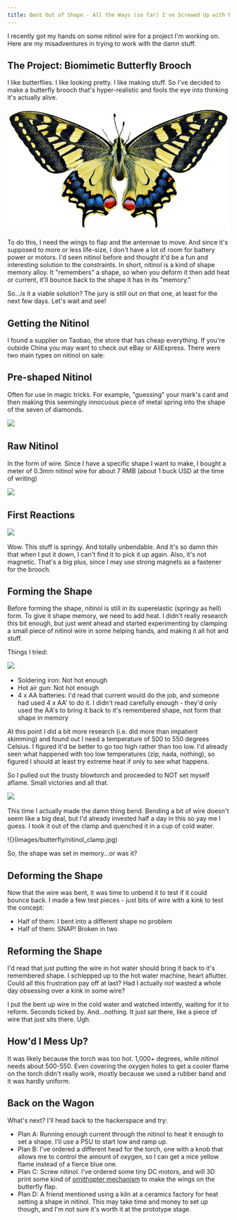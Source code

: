 ```yaml
---
title: Bent Out of Shape - All the Ways (so far) I've Screwed Up with Nitinol
---
```

I recently got my hands on some nitinol wire for a project I'm working on. Here are my misadventures in trying to work with the damn stuff.

## The Project: Biomimetic Butterfly Brooch

I like butterflies. I like looking pretty. I like making stuff. So I've decided to make a butterfly brooch that's hyper-realistic and fools the eye into thinking it's actually alive.

![](images/butterfly/real_butterfly.png)

To do this, I need the wings to flap and the antennae to move. And since it's supposed to more or less life-size, I don't have a lot of room for battery power or motors. I'd seen nitinol before and thought it'd be a fun and interesting solution to the constraints. In short, nitinol is a kind of shape memory alloy. It "remembers" a shape, so when you deform it then add heat or current, it'll bounce back to the shape it has in its "memory."

So...*is* it a viable solution? The jury is still out on that one, at least for the next few days. Let's wait and see!

## Getting the Nitinol

I found a supplier on Taobao, the store that has cheap everything. If you're outside China you may want to check out eBay or AliExpress. There were two main types on nitinol on sale:

## Pre-shaped Nitinol

Often for use in magic tricks. For example, "guessing" your mark's card and then making this seemingly innocuous piece of metal spring into the shape of the seven of diamonds.

![](images/butterfly/nitinol_shaped.jpg)

## Raw Nitinol

In the form of wire. Since I have a specific shape I want to make, I bought a meter of 0.3mm nitinol wire for about 7 RMB (about 1 buck USD at the time of writing)

![](images/butterfly/nitinol_raw.jpg)

## First Reactions

![](images/butterfly/nitinol_package.jpg)

Wow. This stuff is springy. And totally unbendable. And it's so damn thin that when I put it down, I can't find it to pick it up again. Also, it's not magnetic. That's a big plus, since I may use strong magnets as a fastener for the brooch.

## Forming the Shape

Before forming the shape, nitinol is still in its superelastic (springy as hell) form. To give it shape memory, we need to add heat. I didn't really research this bit enough, but just went ahead and started experimenting by clamping a small piece of nitinol wire in some helping hands, and making it all hot and stuff.

Things I tried:

![](images/butterfly/nitinol_form_1.jpg)

* Soldering iron: Not hot enough
* Hot air gun: Not hot enough
* 4 x AA batteries: I'd read that current would do the job, and someone had used 4 x AA' to do it. I didn't read carefully enough - they'd only used the AA's to bring it back to it's remembered shape, not form that shape in memory

At this point I did a bit more research (i.e. did more than impatient skimming) and found out I need a temperature of 500 to 550 degrees Celsius. I figured it'd be better to go too high rather than too low. I'd already seen what happened with too low temperatures (zip, nada, nothing), so figured I should at least try extreme heat if only to see what happens.

So I pulled out the trusty blowtorch and proceeded to NOT set myself aflame. Small victories and all that.

![](images/butterfly/nitinol_blowtorch_1.jpg)

This time I actually made the damn thing bend. Bending a bit of wire doesn't seem like a big deal, but I'd already invested half a day in this so yay me I guess. I took it out of the clamp and quenched it in a cup of cold water.

!{}(images/butterfly/nitinol_clamp.jpg)

So, the shape was set in memory...or was it?

## Deforming the Shape

Now that the wire was bent, it was time to unbend it to test if it could bounce back. I made a few test pieces - just bits of wire with a kink to test the concept:

* Half of them: I bent into a different shape no problem
* Half of them: SNAP! Broken in two

## Reforming the Shape

I'd read that just putting the wire in hot water should bring it back to it's remembered shape. I schlepped up to the hot water machine, heart aflutter. Could all this frustration pay off at last? Had I actually *not* wasted a whole day obsessing over a kink in some wire?

I put the bent up wire in the cold water and watched intently, waiting for it to reform. Seconds ticked by. And...nothing. It just sat there, like a piece of wire that just sits there. Ugh.

## How'd I Mess Up?

It was likely because the torch was too hot. 1,000+ degrees, while nitinol needs about 500-550. Even covering the oxygen holes to get a cooler flame on the torch didn't really work, mostly because we used a rubber band and it was hardly uniform.

## Back on the Wagon

What's next? I'll head back to the hackerspace and try:

* Plan A: Running enough current through the nitinol to heat it enough to set a shape. I'll use a PSU to start low and ramp up.
* Plan B: I've ordered a different head for the torch, one with a knob that allows me to control the amount of oxygen, so I can get a nice yellow flame instead of a fierce blue one.
* Plan C: Screw nitinol. I've ordered some tiny DC motors, and will 3D print some kind of [ornithopter mechanism](https://www.thingiverse.com/thing:2410651) to make the wings on the butterfly flap.
* Plan D: A friend mentioned using a kiln at a ceramics factory for heat setting a shape in nitinol. This may take time and money to set up though, and I'm not sure it's worth it at the prototype stage.
